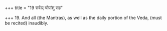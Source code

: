 +++
title = "19 सर्वञ् चोपांशु सह"

+++
19. And all (the Mantras), as well as the daily portion of the Veda, (must be recited) inaudibly.
